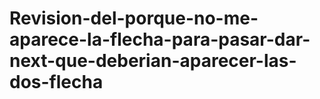 # Revision-del-porque-no-me-aparece-la-flecha-para-pasar-dar-next-que-deberian-aparecer-las-dos-flecha